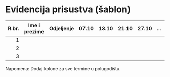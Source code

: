 # Evidencija prisustva (šablon)

| R.br. | Ime i prezime | Odjeljenje | 07.10 | 13.10 | 21.10 | 27.10 | ... | Ukupno |
|------:|----------------|------------|-------|-------|-------|-------|-----|--------|
| 1     |                |            |       |       |       |       |     |        |
| 2     |                |            |       |       |       |       |     |        |
| 3     |                |            |       |       |       |       |     |        |

Napomena: Dodaj kolone za sve termine u polugodištu.
